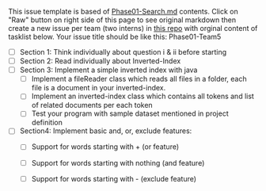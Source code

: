 This issue template is based of [Phase01-Search.md](https://github.com/Star-Academy/codestar-internship/blob/master/Projects/Phase01-Search.md) contents.
Click on "Raw" button on right side of this page to see original markdown then create a new issue per team (two interns) in [this repo](https://github.com/Star-Academy/codestar-intern-issues/issues) with orginal content of tasklist below. Your issue title should be like this: Phase01-Team5


- [ ] Section 1: Think individually about question i & ii before starting
- [ ] Section 2: Read individually about Inverted-Index
- [ ] Section 3: Implement a simple inverted index with java
  - [ ] Implement a fileReader class which reads all files in a folder, each file is a document in your inverted-index.
  - [ ] Implement an inverted-index class which contains all tokens and list of related documents per each token
  - [ ] Test your program with sample dataset mentioned in project definition
 
- [ ] Section4: Implement basic and, or, exclude features:
  - [ ] Support for words starting with + (or feature)
  - [ ] Support for words starting with nothing (and feature)
  - [ ] Support for words starting with - (exclude feature)
  
